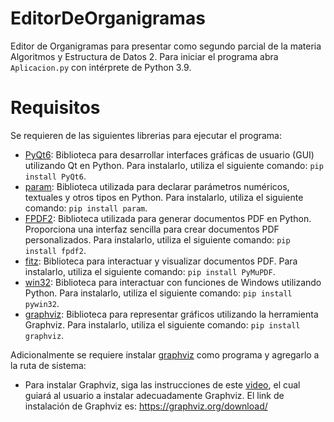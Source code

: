 # EditorDeOrganigramas
Editor de Organigramas para presentar como segundo parcial de la materia Algoritmos y Estructura de Datos 2.
Para iniciar el programa abra `Aplicacion.py` con intérprete de Python 3.9.

# Requisitos
Se requieren de las siguientes librerias para ejecutar el programa:

- [PyQt6](https://pypi.org/project/PyQt6/): Biblioteca para desarrollar interfaces gráficas de usuario (GUI) utilizando Qt en Python. Para instalarlo, utiliza el siguiente comando: `pip install PyQt6`.
- [param](https://param.pyviz.org/): Biblioteca utilizada para declarar parámetros numéricos, textuales y otros tipos en Python. Para instalarlo, utiliza el siguiente comando: `pip install param`.
- [FPDF2](https://pypi.org/project/fpdf2/): Biblioteca utilizada para generar documentos PDF en Python. Proporciona una interfaz sencilla para crear documentos PDF personalizados. Para instalarlo, utiliza el siguiente comando: `pip install fpdf2`.
- [fitz](https://pypi.org/project/PyMuPDF/): Biblioteca para interactuar y visualizar documentos PDF. Para instalarlo, utiliza el siguiente comando: `pip install PyMuPDF`.
- [win32](https://pypi.org/project/pywin32/): Biblioteca para interactuar con funciones de Windows utilizando Python. Para instalarlo, utiliza el siguiente comando: `pip install pywin32`.
- [graphviz](https://pypi.org/project/graphviz/): Biblioteca para representar gráficos utilizando la herramienta Graphviz. Para instalarlo, utiliza el siguiente comando: `pip install graphviz`.

Adicionalmente se requiere instalar [graphviz](https://graphviz.org/) como programa y agregarlo a la ruta de sistema:
- Para instalar Graphviz, siga las instrucciones de este [video](https://www.youtube.com/watch?v=qMtJSWlWZlI), el cual guiará al usuario a instalar adecuadamente Graphviz.
El link de instalación de Graphviz es: https://graphviz.org/download/
